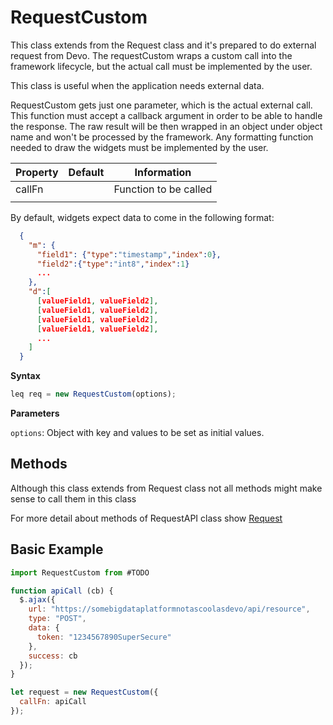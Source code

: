 # RequestCustom

This class extends from the Request class and it's prepared to do external request from Devo. The requestCustom wraps a custom call into the framework lifecycle, but the actual call must be implemented by the user.

This class is useful when the application needs external data.

RequestCustom gets just one parameter, which is the actual external call. This function must accept a callback argument in order to be able to handle the response. The raw result will be then wrapped in an object under object name and won't be processed by the framework. Any formatting function needed to draw the widgets must be implemented by the user.

| Property | Default | Information           |
| -------- | ------- | --------------------- |
| callFn   |         | Function to be called |
|          |

By default, widgets expect data to come in the following format:

```json
  {
    "m": {
      "field1": {"type":"timestamp","index":0},
      "field2":{"type":"int8","index":1}
      ...
    },
    "d":[
      [valueField1, valueField2],
      [valueField1, valueField2],
      [valueField1, valueField2],
      [valueField1, valueField2],
      ...
    ]
  }
```

**Syntax**

```javascript
leq req = new RequestCustom(options);
```

**Parameters**

`options`: Object with key and values to be set as initial values.

## Methods

Although this class extends from Request class not all methods might make sense to call them in this class

For more detail about methods of RequestAPI class show [Request](Request.md#methods)

## Basic Example

```javascript
import RequestCustom from #TODO

function apiCall (cb) {
  $.ajax({
    url: "https://somebigdataplatformnotascoolasdevo/api/resource",
    type: "POST",
    data: {
      token: "1234567890SuperSecure"
    },
    success: cb
  });
}

let request = new RequestCustom({
  callFn: apiCall
});
```
